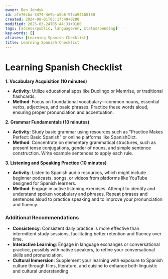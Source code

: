 ```yaml
---
owner: Ben Jendyk
id: afe70cba-3474-4e9b-a5b6-9fca941b8180
created: 2024-08-01T05:17:49+0200
modified: 2025-03-24T05:44:31+0100
tags: [access/public, language/en, status/pending]
key-words: []
aliases: [Learning Spanish Checklist]
title: Learning Spanish Checklist
---
```


# Learning Spanish Checklist

**1. Vocabulary Acquisition (10 minutes)**
   - **Activity**: Utilize educational apps like Duolingo or Memrise, or traditional flashcards.
   - **Method**: Focus on foundational vocabulary—common nouns, essential verbs, adjectives, and basic phrases. Practice these words aloud, ensuring proper pronunciation and accentuation.

**2. Grammar Fundamentals (10 minutes)**
   - **Activity**: Study basic grammar using resources such as "Practice Makes Perfect: Basic Spanish" or online platforms like SpanishDict.
   - **Method**: Concentrate on elementary grammatical structures, such as present tense conjugations, gender of nouns, and simple sentence construction. Write example sentences to apply each rule.

**3. Listening and Speaking Practice (10 minutes)**
   - **Activity**: Listen to Spanish audio resources, which might include beginner podcasts, songs, or videos from platforms like YouTube designed for Spanish learners.
   - **Method**: Engage in active listening exercises. Attempt to identify and understand spoken vocabulary and phrases. Repeat phrases and sentences aloud to practice speaking and to improve your pronunciation and fluency.

### Additional Recommendations
- **Consistency**: Consistent daily practice is more effective than intermittent study sessions, facilitating better retention and fluency over time.
- **Interactive Learning**: Engage in language exchanges or conversational practice, possibly with native speakers, to refine your conversational skills and pronunciation.
- **Cultural Immersion**: Supplement your learning with exposure to Spanish culture through films, literature, and cuisine to enhance both linguistic and cultural understanding.